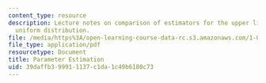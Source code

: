 ```yaml
---
content_type: resource
description: Lecture notes on comparison of estimators for the upper limit of the
  uniform distribution.
file: /media/https%3A/open-learning-course-data-rc.s3.amazonaws.com/1-010-uncertainty-in-engineering-fall-2008/39daffb399911137c1da1c49b6180c73_app_19.pdf
file_type: application/pdf
resourcetype: Document
title: Parameter Estimation
uid: 39daffb3-9991-1137-c1da-1c49b6180c73
---
```

